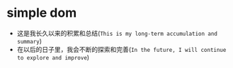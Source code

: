 # simple dom

* 这是我长久以来的积累和总结(`This is my long-term accumulation and summary`)
* 在以后的日子里，我会不断的探索和完善(`In the future, I will continue to explore and improve`)